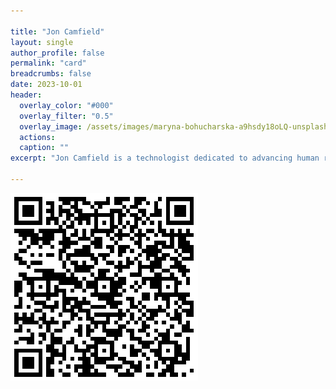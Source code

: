 ```yaml
---

title: "Jon Camfield"
layout: single
author_profile: false
permalink: "card"
breadcrumbs: false
date: 2023-10-01
header:
  overlay_color: "#000"
  overlay_filter: "0.5"
  overlay_image: /assets/images/maryna-bohucharska-a9hsdy18oLQ-unsplash-glitched.png
  actions:
  caption: ""
excerpt: "Jon Camfield is a technologist dedicated to advancing human rights with over two decades of experience spanning the public, startup, non-profit, and social enterprise sectors."

---
```


![QRCode Vcard](/assets/images/qrcode-card.png)



